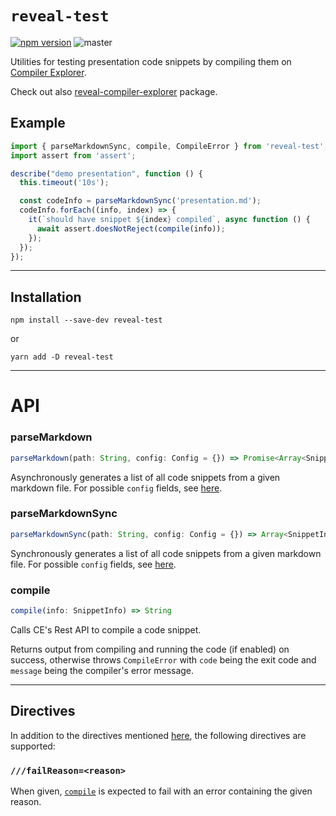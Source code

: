 # `reveal-test`

[![npm version](https://badge.fury.io/js/reveal-test.svg)](https://badge.fury.io/js/reveal-test) 
![master](https://github.com/dvirtz/reveal-compiler-explorer/workflows/master/badge.svg)

Utilities for testing presentation code snippets by compiling them on [Compiler Explorer](https://godbolt.org).

Check out also [reveal-compiler-explorer](/packages/reveal-compiler-explorer) package.

## Example

```js
import { parseMarkdownSync, compile, CompileError } from 'reveal-test';
import assert from 'assert';

describe("demo presentation", function () {
  this.timeout('10s');

  const codeInfo = parseMarkdownSync('presentation.md');
  codeInfo.forEach((info, index) => {
    it(`should have snippet ${index} compiled`, async function () {
      await assert.doesNotReject(compile(info));
    });
  });
});
```


---

## Installation

```
npm install --save-dev reveal-test
```

or

```
yarn add -D reveal-test
```

---

# API

### parseMarkdown

```js
parseMarkdown(path: String, config: Config = {}) => Promise<Array<SnippetInfo>>
```

Asynchronously generates a list of all code snippets from a given markdown file. For possible `config` fields, see [here](#configuration).

### parseMarkdownSync

```js
parseMarkdownSync(path: String, config: Config = {}) => Array<SnippetInfo>
```

Synchronously generates a list of all code snippets from a given markdown file. For possible `config` fields, see [here](/packages/compiler-explorer-directives/#Configuration).

### compile

```js
compile(info: SnippetInfo) => String
```

Calls CE's Rest API to compile a code snippet.

Returns output from compiling and running the code (if enabled) on success, otherwise throws `CompileError` with `code` being the exit code and `message` being the compiler's error message.

---

## Directives

In addition to the directives mentioned [here](/packages/compiler-explorer-directives/#Directives), the following directives are supported:

### `///failReason=<reason>`

When given, [`compile`](#compile) is expected to fail with an error containing the given reason.
